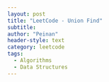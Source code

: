```yaml
---
layout: post
title: "LeetCode - Union Find"
subtitle:
author: "Peinan"
header-style: text
category: leetcode
tags:
  - Algorithms
  - Data Structures
---
```


